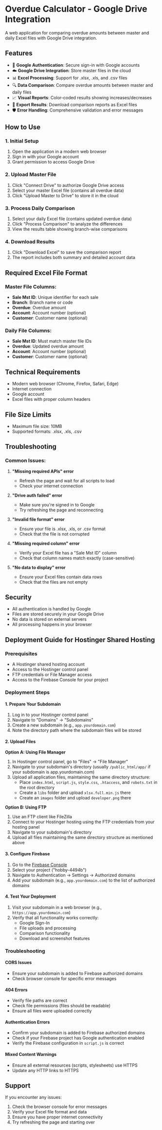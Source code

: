 # Overdue Calculator - Google Drive Integration

A web application for comparing overdue amounts between master and daily Excel files with Google Drive integration.

## Features

- 🔐 **Google Authentication**: Secure sign-in with Google accounts
- ☁️ **Google Drive Integration**: Store master files in the cloud
- 📊 **Excel Processing**: Support for .xlsx, .xls, and .csv files
- 🔍 **Data Comparison**: Compare overdue amounts between master and daily files
- 📈 **Visual Reports**: Color-coded results showing increases/decreases
- 💾 **Export Results**: Download comparison reports as Excel files
- 🛡️ **Error Handling**: Comprehensive validation and error messages

## How to Use

### 1. Initial Setup
1. Open the application in a modern web browser
2. Sign in with your Google account
3. Grant permission to access Google Drive

### 2. Upload Master File
1. Click "Connect Drive" to authorize Google Drive access
2. Select your master Excel file (contains all overdue data)
3. Click "Upload Master to Drive" to store it in the cloud

### 3. Process Daily Comparison
1. Select your daily Excel file (contains updated overdue data)
2. Click "Process Comparison" to analyze the differences
3. View the results table showing branch-wise comparisons

### 4. Download Results
1. Click "Download Excel" to save the comparison report
2. The report includes both summary and detailed account data

## Required Excel File Format

### Master File Columns:
- **Sale Mst ID**: Unique identifier for each sale
- **Branch**: Branch name or code
- **Overdue**: Overdue amount
- **Account**: Account number (optional)
- **Customer**: Customer name (optional)

### Daily File Columns:
- **Sale Mst ID**: Must match master file IDs
- **Overdue**: Updated overdue amount
- **Account**: Account number (optional)
- **Customer**: Customer name (optional)

## Technical Requirements

- Modern web browser (Chrome, Firefox, Safari, Edge)
- Internet connection
- Google account
- Excel files with proper column headers

## File Size Limits

- Maximum file size: 10MB
- Supported formats: .xlsx, .xls, .csv

## Troubleshooting

### Common Issues:

1. **"Missing required APIs" error**
   - Refresh the page and wait for all scripts to load
   - Check your internet connection

2. **"Drive auth failed" error**
   - Make sure you're signed in to Google
   - Try refreshing the page and reconnecting

3. **"Invalid file format" error**
   - Ensure your file is .xlsx, .xls, or .csv format
   - Check that the file is not corrupted

4. **"Missing required column" error**
   - Verify your Excel file has a "Sale Mst ID" column
   - Check that column names match exactly (case-sensitive)

5. **"No data to display" error**
   - Ensure your Excel files contain data rows
   - Check that the files are not empty

## Security

- All authentication is handled by Google
- Files are stored securely in your Google Drive
- No data is stored on external servers
- All processing happens in your browser

## Deployment Guide for Hostinger Shared Hosting

### Prerequisites
- A Hostinger shared hosting account
- Access to the Hostinger control panel
- FTP credentials or File Manager access
- Access to the Firebase Console for your project

### Deployment Steps

#### 1. Prepare Your Subdomain
1. Log in to your Hostinger control panel
2. Navigate to "Domains" → "Subdomains"
3. Create a new subdomain (e.g., `app.yourdomain.com`)
4. Note the directory path where the subdomain files will be stored

#### 2. Upload Files

**Option A: Using File Manager**
1. In Hostinger control panel, go to "Files" → "File Manager"
2. Navigate to your subdomain's directory (usually `/public_html/app/` if your subdomain is app.yourdomain.com)
3. Upload all application files, maintaining the same directory structure:
   - Place `index.html`, `script.js`, `style.css`, `.htaccess`, and `robots.txt` in the root directory
   - Create a `libs` folder and upload `xlsx.full.min.js` there
   - Create an `images` folder and upload `developer.png` there

**Option B: Using FTP**
1. Use an FTP client like FileZilla
2. Connect to your Hostinger hosting using the FTP credentials from your hosting panel
3. Navigate to your subdomain's directory
4. Upload all files maintaining the same directory structure as mentioned above

#### 3. Configure Firebase
1. Go to the [Firebase Console](https://console.firebase.google.com/)
2. Select your project ("hobby-4494b")
3. Navigate to Authentication → Settings → Authorized domains
4. Add your subdomain (e.g., `app.yourdomain.com`) to the list of authorized domains

#### 4. Test Your Deployment
1. Visit your subdomain in a web browser (e.g., `https://app.yourdomain.com`)
2. Verify that all functionality works correctly:
   - Google Sign-In
   - File uploads and processing
   - Comparison functionality
   - Download and screenshot features

### Troubleshooting

#### CORS Issues
- Ensure your subdomain is added to Firebase authorized domains
- Check browser console for specific error messages

#### 404 Errors
- Verify file paths are correct
- Check file permissions (files should be readable)
- Ensure all files were uploaded correctly

#### Authentication Errors
- Confirm your subdomain is added to Firebase authorized domains
- Check if your Firebase project has Google authentication enabled
- Verify the Firebase configuration in `script.js` is correct

#### Mixed Content Warnings
- Ensure all external resources (scripts, stylesheets) use HTTPS
- Update any HTTP links to HTTPS

## Support

If you encounter any issues:
1. Check the browser console for error messages
2. Verify your Excel file format and data
3. Ensure you have proper internet connectivity
4. Try refreshing the page and starting over